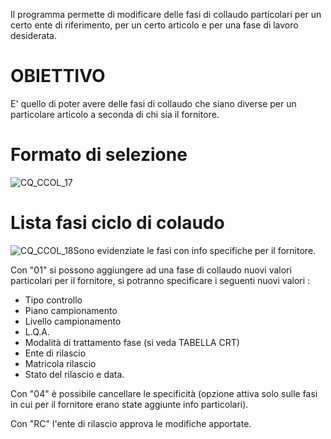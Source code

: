 Il programma permette di modificare delle fasi di collaudo particolari per un certo ente di riferimento, per un certo articolo e per una fase di lavoro desiderata.
# OBIETTIVO
E' quello di poter avere delle fasi di collaudo che siano diverse per un particolare articolo a seconda di chi sia il fornitore.

# Formato di selezione
![CQ_CCOL_17](http://localhost:3000/immagini/MBDOC_OGG-P_CQCF40/CQ_CCOL_17.png)

# Lista fasi ciclo di colaudo
![CQ_CCOL_18](http://localhost:3000/immagini/MBDOC_OGG-P_CQCF40/CQ_CCOL_18.png)Sono evidenziate le fasi con info specifiche per il fornitore.

Con "01" si possono aggiungere ad una fase di collaudo nuovi valori particolari per il fornitore, si potranno specificare i seguenti nuovi valori : 
 * Tipo controllo
 * Piano campionamento
 * Livello campionamento
 * L.Q.A.
 * Modalità di trattamento fase (si veda TABELLA CRT)
 * Ente di rilascio
 * Matricola rilascio
 * Stato del rilascio e data.

Con "04" è possibile cancellare le specificità (opzione attiva solo sulle fasi in cui per il fornitore erano state aggiunte info particolari).

Con "RC" l'ente di rilascio approva le modifiche apportate.
